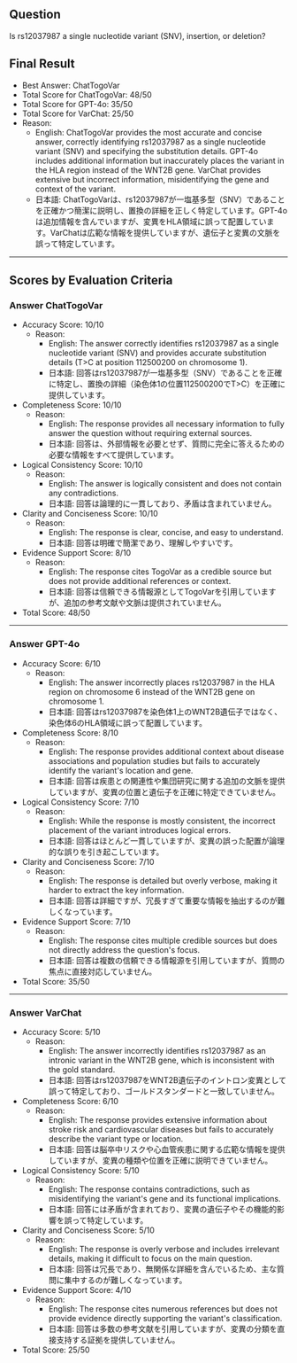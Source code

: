 ## Question

Is rs12037987 a single nucleotide variant (SNV), insertion, or deletion?

## Final Result

- Best Answer: ChatTogoVar
- Total Score for ChatTogoVar: 48/50
- Total Score for GPT-4o: 35/50
- Total Score for VarChat: 25/50
- Reason:
  - English: ChatTogoVar provides the most accurate and concise answer, correctly identifying rs12037987 as a single nucleotide variant (SNV) and specifying the substitution details. GPT-4o includes additional information but inaccurately places the variant in the HLA region instead of the WNT2B gene. VarChat provides extensive but incorrect information, misidentifying the gene and context of the variant.
  - 日本語: ChatTogoVarは、rs12037987が一塩基多型（SNV）であることを正確かつ簡潔に説明し、置換の詳細を正しく特定しています。GPT-4oは追加情報を含んでいますが、変異をHLA領域に誤って配置しています。VarChatは広範な情報を提供していますが、遺伝子と変異の文脈を誤って特定しています。

---

## Scores by Evaluation Criteria

### Answer ChatTogoVar
- Accuracy Score: 10/10
  - Reason: 
    - English: The answer correctly identifies rs12037987 as a single nucleotide variant (SNV) and provides accurate substitution details (T>C at position 112500200 on chromosome 1).
    - 日本語: 回答はrs12037987が一塩基多型（SNV）であることを正確に特定し、置換の詳細（染色体1の位置112500200でT>C）を正確に提供しています。
- Completeness Score: 10/10
  - Reason: 
    - English: The response provides all necessary information to fully answer the question without requiring external sources.
    - 日本語: 回答は、外部情報を必要とせず、質問に完全に答えるための必要な情報をすべて提供しています。
- Logical Consistency Score: 10/10
  - Reason: 
    - English: The answer is logically consistent and does not contain any contradictions.
    - 日本語: 回答は論理的に一貫しており、矛盾は含まれていません。
- Clarity and Conciseness Score: 10/10
  - Reason: 
    - English: The response is clear, concise, and easy to understand.
    - 日本語: 回答は明確で簡潔であり、理解しやすいです。
- Evidence Support Score: 8/10
  - Reason: 
    - English: The response cites TogoVar as a credible source but does not provide additional references or context.
    - 日本語: 回答は信頼できる情報源としてTogoVarを引用していますが、追加の参考文献や文脈は提供されていません。
- Total Score: 48/50

---

### Answer GPT-4o
- Accuracy Score: 6/10
  - Reason: 
    - English: The answer incorrectly places rs12037987 in the HLA region on chromosome 6 instead of the WNT2B gene on chromosome 1.
    - 日本語: 回答はrs12037987を染色体1上のWNT2B遺伝子ではなく、染色体6のHLA領域に誤って配置しています。
- Completeness Score: 8/10
  - Reason: 
    - English: The response provides additional context about disease associations and population studies but fails to accurately identify the variant's location and gene.
    - 日本語: 回答は疾患との関連性や集団研究に関する追加の文脈を提供していますが、変異の位置と遺伝子を正確に特定できていません。
- Logical Consistency Score: 7/10
  - Reason: 
    - English: While the response is mostly consistent, the incorrect placement of the variant introduces logical errors.
    - 日本語: 回答はほとんど一貫していますが、変異の誤った配置が論理的な誤りを引き起こしています。
- Clarity and Conciseness Score: 7/10
  - Reason: 
    - English: The response is detailed but overly verbose, making it harder to extract the key information.
    - 日本語: 回答は詳細ですが、冗長すぎて重要な情報を抽出するのが難しくなっています。
- Evidence Support Score: 7/10
  - Reason: 
    - English: The response cites multiple credible sources but does not directly address the question's focus.
    - 日本語: 回答は複数の信頼できる情報源を引用していますが、質問の焦点に直接対応していません。
- Total Score: 35/50

---

### Answer VarChat
- Accuracy Score: 5/10
  - Reason: 
    - English: The answer incorrectly identifies rs12037987 as an intronic variant in the WNT2B gene, which is inconsistent with the gold standard.
    - 日本語: 回答はrs12037987をWNT2B遺伝子のイントロン変異として誤って特定しており、ゴールドスタンダードと一致していません。
- Completeness Score: 6/10
  - Reason: 
    - English: The response provides extensive information about stroke risk and cardiovascular diseases but fails to accurately describe the variant type or location.
    - 日本語: 回答は脳卒中リスクや心血管疾患に関する広範な情報を提供していますが、変異の種類や位置を正確に説明できていません。
- Logical Consistency Score: 5/10
  - Reason: 
    - English: The response contains contradictions, such as misidentifying the variant's gene and its functional implications.
    - 日本語: 回答には矛盾が含まれており、変異の遺伝子やその機能的影響を誤って特定しています。
- Clarity and Conciseness Score: 5/10
  - Reason: 
    - English: The response is overly verbose and includes irrelevant details, making it difficult to focus on the main question.
    - 日本語: 回答は冗長であり、無関係な詳細を含んでいるため、主な質問に集中するのが難しくなっています。
- Evidence Support Score: 4/10
  - Reason: 
    - English: The response cites numerous references but does not provide evidence directly supporting the variant's classification.
    - 日本語: 回答は多数の参考文献を引用していますが、変異の分類を直接支持する証拠を提供していません。
- Total Score: 25/50